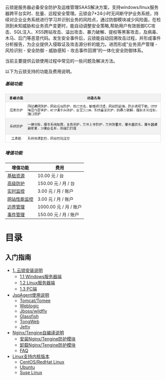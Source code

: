 云锁是服务器必备安全防护及运维管理SAAS解决方案，支持windows/linux服务器跨平台实时、批量、远程安全管理。云锁会7\*24小时无间断守护业务系统，持续对企业业务系统进行学习并识别业务的风险点，通过防御模块减少风险面，在检测到未知威胁和业务资产变更时，能自动调整安全策略,帮助用户有效抵御CC攻击、SQL注入、XSS跨站攻击、溢出攻击、暴力破解、提权等黑客攻击，及病毒、木马、后门等恶意代码。发生安全事件后，云锁能自动回溯攻击过程，并形成事件分析报告，为企业提供入侵取证及攻击源分析的能力。进而形成“业务资产管理 - 风险识别 - 安全防御 - 威胁感知 - 攻击事件回溯”的一体化安全防御体系。

当前主要提供云锁使用过程中常见的一些问题及解决方法。

以下为云锁支持的功能及费用说明。

##### 基础功能
![](/assets/q_03_1.png)
##### 增值功能
|增值功能|费用|
|-|-|
|[基础资源](http://help.yunsuo.com.cn/manual/f01.html)|10.00 元 / 台|
|[高级防护](http://help.yunsuo.com.cn/manual/f16.html)|150.00 元 / 月 / 台|
|[实时监控](http://help.yunsuo.com.cn/manual/f05.html)|3.00 元 / 月 / 账户|
|[网站性能监控](http://help.yunsuo.com.cn/manual/f26.html)|3.00 元 / 月 / 账户|
|[边界管理](http://help.yunsuo.com.cn/manual/f28.html)|1000.00 元 / 月 / 账户|
|[事件管理](http://help.yunsuo.com.cn/manual/f29.html)|150.00 元 / 月 / 账户|

# 目录
## 入门指南
* [1. 云锁安装说明](/guide/inst_README.md)
   * [1.1 Windows服务器端](Win_inst.md)
   * [1.2 Linux服务器端](Lin_inst.md)
   * [1.3 PC端](PC_inst.md)
* [JspAgent使用说明](Jsp_README.md) 
   * [Tomcat\/Tomee](Jsp_Tomcat.md)
   * [Weblogic](Jsp_Weblogic.md)
   * [Jboss\/wildfly](Jsp_Jboss.md)
   * [Glassfish](Jsp_Glassfish.md)
   * [TongWeb](Jsp_TongWeb.md)
   * [Jetty](Jsp_Jetty.md)
* [Nginx/Tengine自编译说明](Nginx_README.md)
   * [安装Nginx\/Tengine防护模块](Nginx_inst.md)
   * [卸载Nginx\/Tengine防护模块](Nginx_uninst.md)
   * [FAQ](Nginx_FAQ.md)
* [Linux支持内核版本](Ker_README.md)
   * [CentOS\/RedHat Linux](Ker_CentOS.md)
   * [Ubuntu](Ker_Ubuntu.md)
   * [Suse Linux](Ker_Suse.md)

